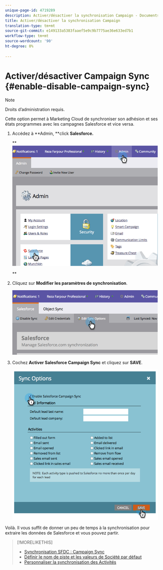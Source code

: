 ```yaml
---
unique-page-id: 4719289
description: Activer/désactiver la synchronisation Campaign - Documents marketing - Documentation du produit
title: Activer/désactiver la synchronisation Campaign
translation-type: tm+mt
source-git-commit: e149133a5383faaef5e9c9b7775ae36e633ed7b1
workflow-type: tm+mt
source-wordcount: '90'
ht-degree: 0%

---
```



# Activer/désactiver Campaign Sync {#enable-disable-campaign-sync}

>[!NOTE]
>
>Droits d’administration requis.

Cette option permet à Marketing Cloud de synchroniser son adhésion et ses états programmes avec les campagnes Salesforce et vice versa.

1. Accédez à **Admin, **click **Salesforce.**

   ** ![](assets/image2014-12-9-13-3a36-3a49.png)

   **

1. Cliquez sur **Modifier les paramètres de synchronisation**.

   ![](assets/image2014-12-9-13-3a37-3a0.png)

1. Cochez **Activer Salesforce Campaign Sync** et cliquez sur **SAVE**.

   ![](assets/image2014-12-9-13-3a37-3a8.png)

Voilà. Il vous suffit de donner un peu de temps à la synchronisation pour extraire les données de Salesforce et vous pouvez partir.

>[!MORELIKETHIS]
>
>* [Synchronisation SFDC : Campaign Sync](../../../../../product-docs/crm-sync/salesforce-sync/sfdc-sync-details/sfdc-sync-campaign-sync.md)
>* [Définir le nom de piste et les valeurs de Société par défaut](set-default-person-last-name-and-company-name.md)
>* [Personnaliser la synchronisation des Activités](customize-activities-sync.md)

>



